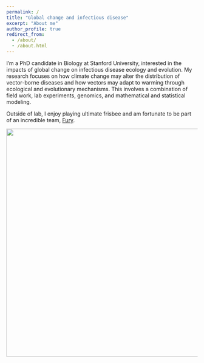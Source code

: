 ```yaml
---
permalink: /
title: "Global change and infectious disease"
excerpt: "About me"
author_profile: true
redirect_from: 
  - /about/
  - /about.html
---
```


I’m a PhD candidate in Biology at Stanford University, interested in the impacts of global change on infectious disease ecology and evolution. My research focuses on how climate change may alter the distribution of vector-borne diseases and how vectors may adapt to warming through ecological and evolutionary mechanisms. This involves a combination of field work, lab experiments, genomics, and mathematical and statistical modeling. 

Outside of lab, I enjoy playing ultimate frisbee and am fortunate to be part of an incredible team, [Fury](http://furyultimate.com).

<p align="center">
  <img width="600"
    src="http://lcouper.github.io/assets/Fav3.jpg">
  </p>    
<p align="center"> 



  
